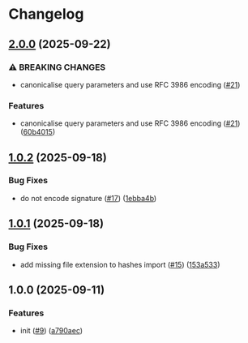 # Changelog

## [2.0.0](https://github.com/sanity-io/signed-urls/compare/signed-urls-v1.0.2...signed-urls-v2.0.0) (2025-09-22)


### ⚠ BREAKING CHANGES

* canonicalise query parameters and use RFC 3986 encoding ([#21](https://github.com/sanity-io/signed-urls/issues/21))

### Features

* canonicalise query parameters and use RFC 3986 encoding ([#21](https://github.com/sanity-io/signed-urls/issues/21)) ([60b4015](https://github.com/sanity-io/signed-urls/commit/60b4015ab994dd5b7c4f5e3c6b515f5087659635))

## [1.0.2](https://github.com/sanity-io/signed-urls/compare/signed-urls-v1.0.1...signed-urls-v1.0.2) (2025-09-18)


### Bug Fixes

* do not encode signature ([#17](https://github.com/sanity-io/signed-urls/issues/17)) ([1ebba4b](https://github.com/sanity-io/signed-urls/commit/1ebba4b81683efbf7036953d10561946cbeebe48))

## [1.0.1](https://github.com/sanity-io/signed-urls/compare/signed-urls-v1.0.0...signed-urls-v1.0.1) (2025-09-18)


### Bug Fixes

* add missing file extension to hashes import ([#15](https://github.com/sanity-io/signed-urls/issues/15)) ([153a533](https://github.com/sanity-io/signed-urls/commit/153a533d1642a2f33716ab8c8d246acc502f2d90))

## 1.0.0 (2025-09-11)


### Features

* init ([#9](https://github.com/sanity-io/signed-urls/issues/9)) ([a790aec](https://github.com/sanity-io/signed-urls/commit/a790aecfcb2774d4d722acba78e6f5179d57a6a9))
